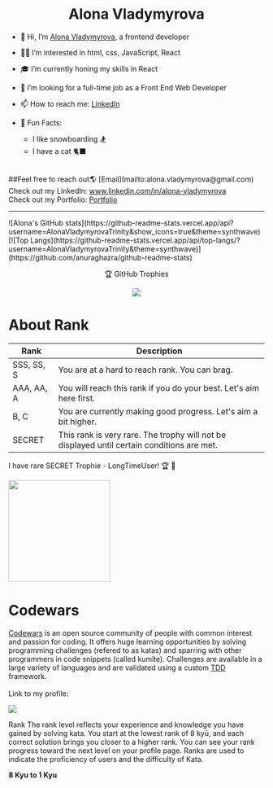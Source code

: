 <h1 align="center" >Alona Vladymyrova</h1>

<!--
<p align="center">
<a href="https://git.io/typing-svg"><img src="https://readme-typing-svg.demolab.com?font=Special+Elite&size=25&duration=4500&pause=50&color=58a6ff&center=true&vCenter=true&multiline=true&width=800&height=150&lines=Hi!+%F0%9F%91%8B+My+name+is+Alona.;I+have+7+years+of+experience+in+the+IT+field.;I'm+looking+for+a+position+as+a+front-end+web+developer;where+I+can+apply+my+HTML%2C+CSS%2C+JavaScript%2C+and+React+skills." alt="Typing SVG" /></a>
</p>
-->
- 👋 Hi, I’m <a href="https://www.linkedin.com/in/alona-vladymyrova/" target="_blank" rel="noopener noreferrer">Alona Vladymyrova</a>, a frontend developer

- 👩‍💻 I’m interested in html, css, JavaScript, React

- 🎓 I’m currently honing my skills in React  
<!--at <a href="https://codethedream.org/" target="_blank" rel="noopener noreferrer">Code the Dream School</a>  -->
<!-- https://github.com/Code-the-Dream-School -->
- 🏢 I’m looking for a full-time job as a Front End Web Developer 

- 📫 How to reach me: <a href="https://www.linkedin.com/in/alona-vladymyrova/" target="_blank" rel="noopener noreferrer">LinkedIn</a>

- 🎉 Fun Facts:

  * I like snowboarding 🏂
  * I have a cat 🐈‍⬛ 
<br>
##Feel free to reach out🌎 [Email](mailto:alona.vladymyrova@gmail.com)
Check out my LinkedIn: <a href="https://www.linkedin.com/in/alona-vladymyrova/">www.linkedin.com/in/alona-vladymyrova</a><br>
Check out my Portfolio: <a href="https://alona.dev/">Portfolio</a>
<hr>
![Alona's GitHub stats](https://github-readme-stats.vercel.app/api?username=AlonaVladymyrovaTrinity&show_icons=true&theme=synthwave)
[![Top Langs](https://github-readme-stats.vercel.app/api/top-langs/?username=AlonaVladymyrovaTrinity&theme=synthwave)]
(https://github.com/anuraghazra/github-readme-stats)
 

<p align="center">🏆 GitHub Trophies</p>
<p align="center">
  <img src="https://github-profile-trophy.vercel.app/?username=AlonaVladymyrovaTrinity&theme=algolia&rank=SSS,SS,S,AAA,AA,A,B,C,SECRET"/>
</p>

# About Rank

|  Rank  |  Description  |
| ---- | ---- |
|  SSS, SS, S  | You are at a hard to reach rank. You can brag.  |
|  AAA, AA, A  | You will reach this rank if you do your best. Let's aim here first.  |
|  B, C  | You are currently making good progress. Let's aim a bit higher.  |
| SECRET | This rank is very rare. The trophy will not be displayed until certain conditions are met. |
<p>I have rare SECRET Trophie - LongTimeUser! 🏆 🎉 </p>
<p><img width="200" height="200" src=https://media1.tenor.co/images/e613a023bf913fb16f6e14d517d04440/tenor.gif?c=VjFfZmFjZWJvb2tfd2ViY29tbWVudHM&itemid=24678746/></p>

# Codewars
<p>
<a href="www.codewars.com/r/aDsx6g">Codewars</a> is an open source community of people with common interest and passion for coding.
It offers huge learning opportunities by solving programming challenges (refered to as katas)
and sparring with other programmers in code snippets (called kumite). 
Challenges are available in a large variety of languages and are validated using a custom <a href="https://en.wikipedia.org/wiki/Test-driven_development">TDD</a> framework.<br><br>
Link to my profile:<br>
<p align="left">
  <img src=https://www.codewars.com/users/AlonaVladymyrova/badges/large/>
</p>
<p>
Rank
The rank level reflects your experience and knowledge you have gained by solving kata. You start at the lowest rank of 8 kyū, and each correct solution brings you closer to a higher rank. You can see your rank progress toward the next level on your profile page.
Ranks are used to indicate the proficiency of users and the difficulty of Kata. 
 
 <b>8 Kyu to 1 Kyu</b>
</p>



<!--
**AlonaVladymyrovaTrinity/AlonaVladymyrovaTrinity** is a ✨ _special_ ✨ repository because its `README.md` (this file) appears on your GitHub profile.

Here are some ideas to get you started:

- 🔭 I’m currently working on ...
- 🌱 I’m currently learning ...
- 👯 I’m looking to collaborate on ...
- 🤔 I’m looking for help with ...
- 💬 Ask me about ...
- 📫 How to reach me: ...
- 😄 Pronouns: ...
- ⚡ Fun fact: ...
-->
